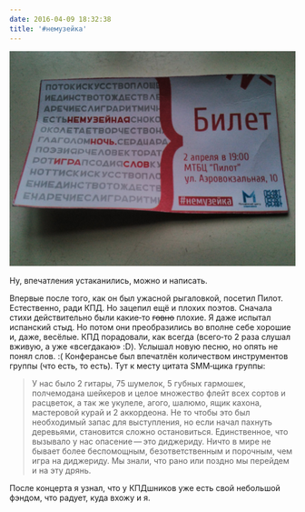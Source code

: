 ```yaml
---
date: 2016-04-09 18:32:38
title: '#немузейка'
---
```


![Билет на немузейку](nemuzejka-02042016.jpg)

Ну, впечатления устаканились, можно и написать.

Впервые после того, как он был ужасной рыгаловкой, посетил Пилот. Естественно, ради КПД. Но зацепил
ещё и плохих поэтов. Сначала стихи действительно были какие‐то ~~говно~~ плохие. Я даже испытал
испанский стыд. Но потом они преобразились во вполне себе хорошие и, даже, весёлые. КПД порадовали,
как всегда (всего‐то 2 раза слушал вживую, а уже «всегдакаю» :D). Услышал новую песню, но опять не
понял слов. :( Конферансье был впечатлён количеством инструментов группы (что есть, то есть). Тут к
месту цитата SMM‐щика группы:

> У нас было 2 гитары, 75 шумелок, 5 губных гармошек, полчемодана шейкеров и целое множество флейт
> всех сортов и расцветок, а так же укулеле, агого, шалюмо, ящик кахона, мастеровой курай и 2
> аккордеона. Не то чтобы это был необходимый запас для выступления, но если начал пахнуть
> деревьями, становится сложно остановиться. Единственное, что вызывало у нас опасение — это
> диджериду. Ничто в мире не бывает более беспомощным, безответственным и порочным, чем игра на
> диджериду. Мы знали, что рано или поздно мы перейдем и на эту дрянь.

После концерта я узнал, что у КПДшников уже есть свой небольшой фэндом, что радует, куда вхожу и я.
